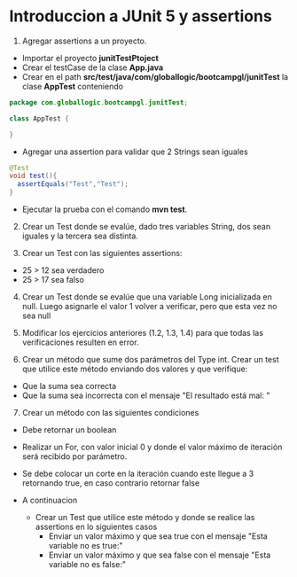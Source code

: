 # Introduccion a JUnit 5 y assertions

1. Agregar assertions a un proyecto.
  - Importar el proyecto **junitTestPtoject**
  - Crear el testCase de la clase **App.java**
  - Crear en el path **src/test/java/com/globallogic/bootcampgl/junitTest** la clase **AppTest** conteniendo
  ```java
  package com.globallogic.bootcampgl.junitTest;

  class AppTest {

  }
  ```
  - Agregar una assertion para validar que 2 Strings sean iguales
  ```java
  @Test
  void test(){
    assertEquals("Test","Test");
  }
  ```
  - Ejecutar la prueba con el comando **mvn test**.

2. Crear un Test donde se evalúe, dado tres variables String, dos sean iguales y la tercera sea distinta.

3. Crear un Test con las siguientes assertions:
  - 25 > 12 sea verdadero
  - 25 > 17 sea falso

4. Crear un Test donde se evalúe que una variable Long inicializada en  null. Luego asignarle el valor 1  volver a verificar, pero que esta vez no sea null

5. Modificar los ejercicios anteriores (1.2, 1.3, 1.4) para que todas las verificaciones resulten en error.

6. Crear un método que sume dos parámetros del Type int. Crear un test que utilice este método enviando dos valores y que verifique:
  - Que la suma sea correcta
  - Que la suma sea incorrecta con el mensaje "El resultado está mal: "

7. Crear un método con las siguientes condiciones
  - Debe retornar un boolean
  - Realizar un For, con valor inicial 0 y donde el valor máximo de iteración será recibido por parámetro.
  - Se debe colocar un corte en la iteración cuando este llegue a 3 retornando true, en caso contrario retornar false

  - A continuacion
    - Crear un Test que utilice este método y donde se realice las assertions en lo siguientes casos
      - Enviar un valor máximo y que sea true con el mensaje "Esta variable no es true:"  
      - Enviar un valor máximo y que sea false con el mensaje "Esta variable no es false:" 
